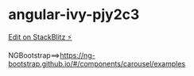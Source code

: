 # angular-ivy-pjy2c3

[Edit on StackBlitz ⚡️](https://stackblitz.com/edit/angular-ivy-pjy2c3)

NGBootstrap==>https://ng-bootstrap.github.io/#/components/carousel/examples